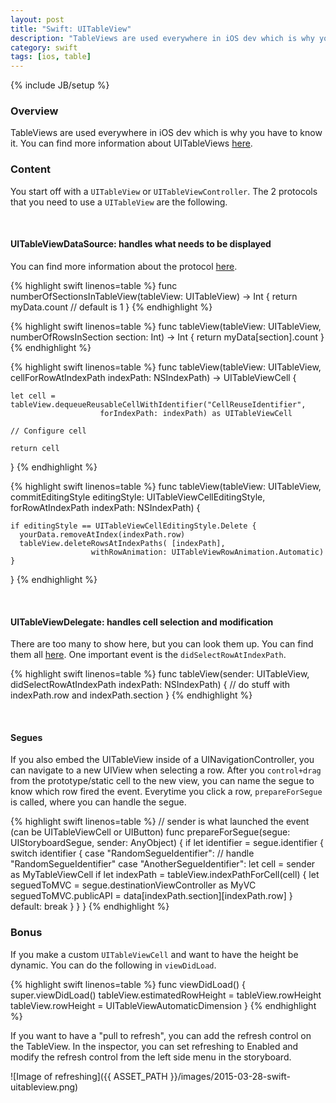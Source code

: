 ```yaml
---
layout: post
title: "Swift: UITableView"
description: "TableViews are used everywhere in iOS dev which is why you have to know it. You can find more information about UITableViews [here](https://developer.apple.com/library/ios/documentation/UIKit/Reference/UITableView_Class/)."
category: swift
tags: [ios, table]
---
```

{% include JB/setup %}

<!-- Overview -->
<h3>Overview</h3>

TableViews are used everywhere in iOS dev which is why you have to know it. You can find more information about UITableViews [here](https://developer.apple.com/library/ios/documentation/UIKit/Reference/UITableView_Class/).

<!-- Content -->
<h3>Content</h3>

You start off with a `UITableView` or `UITableViewController`. The 2 protocols that you need to use a `UITableView` are the following.


<br />
<h4>UITableViewDataSource: handles what needs to be displayed</h4>

You can find more information about the protocol [here]((https://developer.apple.com/library/prerelease/ios/documentation/UIKit/Reference/UITableViewDataSource_Protocol/index.html)).

<!-- Code _______________________________________-->
{% highlight swift linenos=table  %}
func numberOfSectionsInTableView(tableView: UITableView) -> Int {
    return myData.count // default is 1
}
{% endhighlight %}
<!-- /Code ^^^^^^^^^^^^^^^^^^^^^^^^^^^^^^^^^^^^^^-->

<!-- Code _______________________________________-->
{% highlight swift linenos=table  %}
func tableView(tableView: UITableView, 
    numberOfRowsInSection section: Int) 
                        -> Int {
    return myData[section].count
}
{% endhighlight %}
<!-- /Code ^^^^^^^^^^^^^^^^^^^^^^^^^^^^^^^^^^^^^^-->

<!-- Code _______________________________________-->
{% highlight swift linenos=table  %}
func tableView(tableView: UITableView, 
  cellForRowAtIndexPath indexPath: NSIndexPath) -> UITableViewCell {

    let cell = tableView.dequeueReusableCellWithIdentifier("CellReuseIdentifier",
                        forIndexPath: indexPath) as UITableViewCell

    // Configure cell

    return cell
}
{% endhighlight %}
<!-- /Code ^^^^^^^^^^^^^^^^^^^^^^^^^^^^^^^^^^^^^^-->

<!-- Code _______________________________________-->
{% highlight swift linenos=table  %}
func tableView(tableView: UITableView,
  commitEditingStyle editingStyle: UITableViewCellEditingStyle,
      forRowAtIndexPath indexPath: NSIndexPath) {

    if editingStyle == UITableViewCellEditingStyle.Delete {
      yourData.removeAtIndex(indexPath.row)
      tableView.deleteRowsAtIndexPaths( [indexPath],
                      withRowAnimation: UITableViewRowAnimation.Automatic)
    }
  }
{% endhighlight %}
<!-- /Code ^^^^^^^^^^^^^^^^^^^^^^^^^^^^^^^^^^^^^^-->

<br />
<h4>UITableViewDelegate: handles cell selection and modification</h4>

There are too many to show here, but you can look them up. You can find them all [here](https://developer.apple.com/library/prerelease/ios/documentation/UIKit/Reference/UITableViewDelegate_Protocol/index.html). One important event is the `didSelectRowAtIndexPath`.

<!-- Code _______________________________________-->
{% highlight swift linenos=table  %}
func tableView(sender: UITableView, didSelectRowAtIndexPath indexPath: NSIndexPath) {
    // do stuff with indexPath.row and indexPath.section
}
{% endhighlight %}
<!-- /Code ^^^^^^^^^^^^^^^^^^^^^^^^^^^^^^^^^^^^^^-->


<br />
<h4>Segues</h4>

If you also embed the UITableView inside of a UINavigationController, you can navigate to a new UIView when selecting a row. After you `control+drag` from the prototype/static cell to the new view, you can name the segue to know which row fired the event. Everytime you click a row, `prepareForSegue` is called, where you can handle the segue.

<!-- Code _______________________________________-->
{% highlight swift linenos=table  %}
// sender is what launched the event (can be UITableViewCell or UIButton)
func prepareForSegue(segue: UIStoryboardSegue, sender: AnyObject) {
    if let identifier = segue.identifier {
        switch identifier {
            case "RandomSegueIdentifier": // handle "RandomSegueIdentifier"
            case "AnotherSegueIdentifier":
                let cell = sender as MyTableViewCell
                if let indexPath = tableView.indexPathForCell(cell) {
                    let seguedToMVC = segue.destinationViewController as MyVC
                    seguedToMVC.publicAPI = data[indexPath.section][indexPath.row]
                }
            default: break
        }
    }
}
{% endhighlight %}
<!-- /Code ^^^^^^^^^^^^^^^^^^^^^^^^^^^^^^^^^^^^^^-->

<!-- Bonus -->
<h3>Bonus</h3>

If you make a custom `UITableViewCell` and want to have the height be dynamic. You can do the following in `viewDidLoad`.

<!-- Code _______________________________________-->
{% highlight swift linenos=table  %}
func viewDidLoad() {
    super.viewDidLoad()
    tableView.estimatedRowHeight = tableView.rowHeight
    tableView.rowHeight = UITableViewAutomaticDimension
}
{% endhighlight %}
<!-- /Code ^^^^^^^^^^^^^^^^^^^^^^^^^^^^^^^^^^^^^^-->

If you want to have a "pull to refresh", you can add the refresh control on the TableView. In the inspector, you can set refreshing to Enabled and modify the refresh control from the left side menu in the storyboard.

![Image of refreshing]({{ ASSET_PATH }}/images/2015-03-28-swift-uitableview.png)

